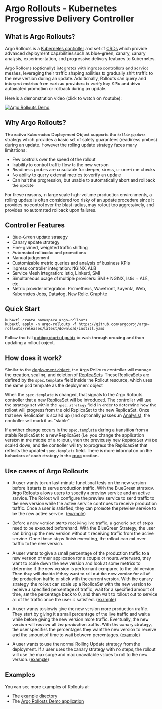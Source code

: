 # Argo Rollouts - Kubernetes Progressive Delivery Controller

## What is Argo Rollouts?
Argo Rollouts is a [Kubernetes controller](https://kubernetes.io/docs/concepts/architecture/controller/) and set of [CRDs](https://kubernetes.io/docs/concepts/extend-kubernetes/api-extension/custom-resources/) which provide advanced deployment capabilities such as blue-green, canary, canary analysis, experimentation, and progressive delivery features to Kubernetes. 

Argo Rollouts (optionally) integrates with [ingress controllers](https://kubernetes.io/docs/concepts/services-networking/ingress/) and service meshes, leveraging their traffic shaping abilities to gradually shift traffic to the new version during an update. Additionally, Rollouts can query and interpret metrics from various providers to verify key KPIs and drive automated promotion or rollback during an update.

Here is a demonstration video (click to watch on Youtube):

[![Argo Rollouts Demo](https://img.youtube.com/vi/hIL0E2gLkf8/0.jpg)](https://youtu.be/hIL0E2gLkf8)

## Why Argo Rollouts?
The native Kubernetes Deployment Object supports the `RollingUpdate` strategy which provides a basic set of safety guarantees (readiness probes) during an update. However the rolling update strategy faces many limitations:

* Few controls over the speed of the rollout
* Inability to control traffic flow to the new version
* Readiness probes are unsuitable for deeper, stress, or one-time checks
* No ability to query external metrics to verify an update
* Can halt the progression, but unable to automatically abort and rollback the update

For these reasons, in large scale high-volume production environments, a rolling update is often considered too risky of an update procedure since it provides no control over the blast radius, may rollout too aggressively, and provides no automated rollback upon failures.

## Controller Features
* Blue-Green update strategy
* Canary update strategy
* Fine-grained, weighted traffic shifting
* Automated rollbacks and promotions
* Manual judgement
* Customizable metric queries and analysis of business KPIs
* Ingress controller integration: NGINX, ALB
* Service Mesh integration: Istio, Linkerd, SMI
* Simultaneous usage of multiple providers: SMI + NGINX, Istio + ALB, etc.
* Metric provider integration: Prometheus, Wavefront, Kayenta, Web, Kubernetes Jobs, Datadog, New Relic, Graphite

## Quick Start

```
kubectl create namespace argo-rollouts
kubectl apply -n argo-rollouts -f https://github.com/argoproj/argo-rollouts/releases/latest/download/install.yaml
```

Follow the full [getting started guide](getting-started.md) to walk through creating and then updating a rollout object. 

## How does it work?
Similar to the [deployment object](https://kubernetes.io/docs/concepts/workloads/controllers/deployment/), the Argo Rollouts controller will manage the creation, scaling, and deletion of [ReplicaSets](https://kubernetes.io/docs/concepts/workloads/controllers/replicaset/). These ReplicaSets are defined by the `spec.template` field inside the Rollout resource, which uses the same pod template as the deployment object. 

When the `spec.template` is changed, that signals to the Argo Rollouts controller that a new ReplicaSet will be introduced. The controller will use the strategy set within the `spec.strategy` field in order to determine how the rollout will progress from the old ReplicaSet to the new ReplicaSet. Once that new ReplicaSet is scaled up (and optionally passes an [Analysis](features/analysis/)), the controller will mark it as "stable". 

If another change occurs in the `spec.template` during a transition from a stable ReplicaSet to a new ReplicaSet (i.e. you change the application version in the middle of a rollout), then the previously new ReplicaSet will be scaled down, and the controller will try to progress the ReplicasSet that reflects the updated `spec.template` field. There is more information on the behaviors of each strategy in the [spec](features/specification/) section.

## Use cases of Argo Rollouts

- A user wants to run last-minute functional tests on the new version before it starts to serve production traffic. With the BlueGreen strategy, Argo Rollouts allows users to specify a preview service and an active service. The Rollout will configure the preview service to send traffic to the new version while the active service continues to receive production traffic. Once a user is satisfied, they can promote the preview service to be the new active service. ([example](https://github.com/argoproj/argo-rollouts/blob/master/examples/rollout-bluegreen.yaml))

- Before a new version starts receiving live traffic, a generic set of steps need to be executed beforehand. With the BlueGreen Strategy, the user can bring up the new version without it receiving traffic from the active service. Once those steps finish executing, the rollout can cut over traffic to the new version.

- A user wants to give a small percentage of the production traffic to a new version of their application for a couple of hours. Afterward, they want to scale down the new version and look at some metrics to determine if the new version is performant compared to the old version. Then they will decide if they want to roll out the new version for all of the production traffic or stick with the current version. With the canary strategy, the rollout can scale up a ReplicaSet with the new version to receive a specified percentage of traffic, wait for a specified amount of time, set the percentage back to 0, and then wait to rollout out to service all of the traffic once the user is satisfied. ([example](https://github.com/argoproj/argo-rollouts/blob/master/examples/rollout-analysis-step.yaml))

- A user wants to slowly give the new version more production traffic. They start by giving it a small percentage of the live traffic and wait a while before giving the new version more traffic. Eventually, the new version will receive all the production traffic. With the canary strategy, the user specifies the percentages they want the new version to receive and the amount of time to wait between percentages. ([example](https://github.com/argoproj/argo-rollouts/blob/master/examples/rollout-canary.yaml))

- A user wants to use the normal Rolling Update strategy from the deployment. If a user uses the canary strategy with no steps, the rollout will use the max surge and max unavailable values to roll to the new version. ([example](https://github.com/argoproj/argo-rollouts/blob/master/examples/rollout-rolling-update.yaml))

## Examples 

You can see more examples of Rollouts at:

 * The [example directory](https://github.com/argoproj/argo-rollouts/tree/master/examples)
 * The [Argo Rollouts Demo application](https://github.com/argoproj/rollouts-demo)
